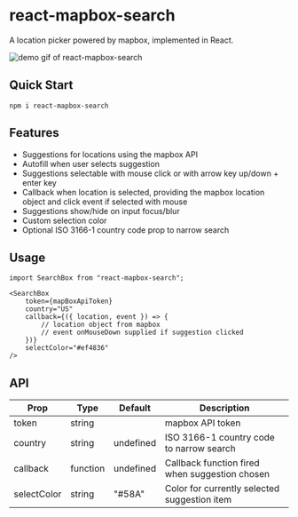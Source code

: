 # react-mapbox-search

A location picker powered by mapbox, implemented in React.

![demo gif of react-mapbox-search](https://media.giphy.com/media/IffWfXObtB1KwxDUeQ/giphy.gif)

## Quick Start

`npm i react-mapbox-search`

## Features

- Suggestions for locations using the mapbox API
- Autofill when user selects suggestion
- Suggestions selectable with mouse click or with arrow key up/down + enter key
- Callback when location is selected, providing the mapbox location object and click event if selected with mouse
- Suggestions show/hide on input focus/blur
- Custom selection color
- Optional ISO 3166-1 country code prop to narrow search

## Usage

```
import SearchBox from "react-mapbox-search";

<SearchBox
    token={mapBoxApiToken}
    country="US"
    callback={({ location, event }) => {
        // location object from mapbox
        // event onMouseDown supplied if suggestion clicked
    })}
    selectColor="#ef4836"
/>
```

## API

| Prop        | Type     | Default   | Description                                    |
| ----------- | -------- | --------- | ---------------------------------------------- |
| token       | string   |           | mapbox API token                               |
| country     | string   | undefined | ISO 3166-1 country code to narrow search       |
| callback    | function | undefined | Callback function fired when suggestion chosen |
| selectColor | string   | "#58A"    | Color for currently selected suggestion item   |

